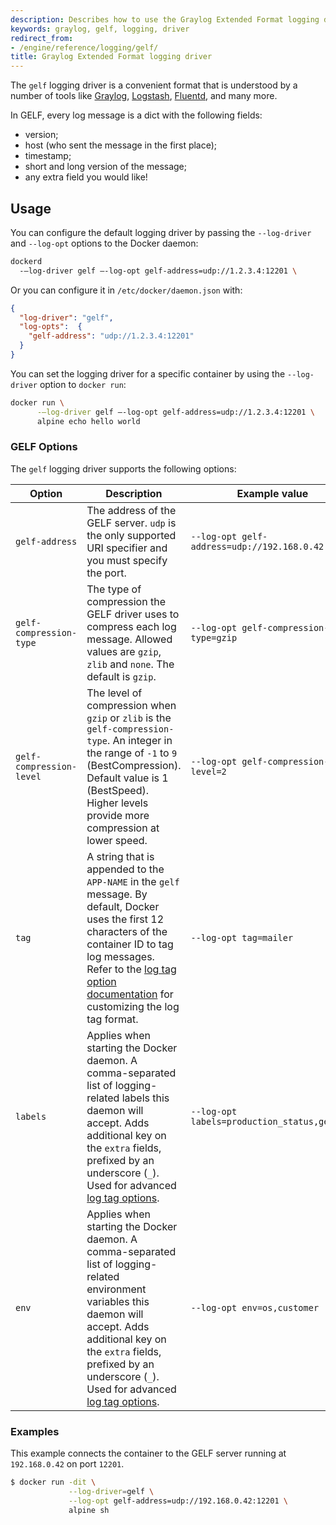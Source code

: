 ```yaml
---
description: Describes how to use the Graylog Extended Format logging driver.
keywords: graylog, gelf, logging, driver
redirect_from:
- /engine/reference/logging/gelf/
title: Graylog Extended Format logging driver
---
```


The `gelf` logging driver is a convenient format that is understood by a number of tools like [Graylog](https://www.graylog.org/), [Logstash](https://www.elastic.co/products/logstash), [Fluentd](http://www.fluentd.org/), and many more.

In GELF, every log message is a dict with the following fields:

- version;
- host (who sent the message in the first place);
- timestamp;
- short and long version of the message;
- any extra field you would like!



## Usage

You can configure the default logging driver by passing the `--log-driver`
and `--log-opt` options to the Docker daemon:

```bash
dockerd
  -–log-driver gelf –-log-opt gelf-address=udp://1.2.3.4:12201 \
```

Or you can configure it in `/etc/docker/daemon.json` with:

```json
{
  "log-driver": "gelf",
  "log-opts":  {
    "gelf-address": "udp://1.2.3.4:12201"
  }
}
```

You can set the logging driver for a specific container by using the
`--log-driver` option to `docker run`:

```bash
docker run \
      -–log-driver gelf –-log-opt gelf-address=udp://1.2.3.4:12201 \
      alpine echo hello world
```

### GELF Options

The `gelf` logging driver supports the following options:

| Option               | Description              | Example value                             |
|----------------------|--------------------------|-------------------------------------------|
| `gelf-address`       | The address of the GELF server. `udp` is the only supported URI specifier and you must specify the port.| `--log-opt gelf-address=udp://192.168.0.42:12201` |
| `gelf-compression-type` | The type of compression the GELF driver uses to compress each log message. Allowed values are `gzip`, `zlib` and `none`. The default is `gzip`. | `--log-opt gelf-compression-type=gzip` |
| `gelf-compression-level` | The level of compression when `gzip` or `zlib` is the `gelf-compression-type`. An integer in the range of `-1` to `9` (BestCompression). Default value is 1 (BestSpeed). Higher levels provide more compression at lower speed.| `--log-opt gelf-compression-level=2` |
| `tag`                | A string that is appended to the `APP-NAME` in the `gelf` message. By default, Docker uses the first 12 characters of the container ID to tag log messages. Refer to the [log tag option documentation](log_tags.md) for customizing the log tag format. | `--log-opt tag=mailer` |
| `labels`             | Applies when starting the Docker daemon. A comma-separated list of logging-related labels this daemon will accept. Adds additional key on the `extra` fields, prefixed by an underscore (`_`). Used for advanced [log tag options](log_tags.md).| `--log-opt labels=production_status,geo` |
| `env`                | Applies when starting the Docker daemon. A comma-separated list of logging-related environment variables this daemon will accept. Adds additional key on the `extra` fields, prefixed by an underscore (`_`). Used for advanced [log tag options](log_tags.md). | `--log-opt env=os,customer` |


### Examples

This example connects the container to the GELF server running at
`192.168.0.42` on port `12201`.

```bash
$ docker run -dit \
             --log-driver=gelf \
             --log-opt gelf-address=udp://192.168.0.42:12201 \
             alpine sh
```


